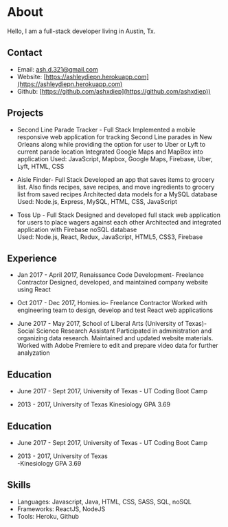 
# About

 Hello, I am a full-stack developer living in Austin, Tx.



## Contact

+ Email: [ash.d.321@gmail.com](ash.d.321@gmail.com)
+ Website: [https://ashleydiepn.herokuapp.com](https://ashleydiepn.herokuapp.com)
+ Github: [https://github.com/ashxdiep](https://github.com/ashxdiep))

## Projects

+ Second Line Parade Tracker - Full Stack
Implemented a mobile responsive web application for tracking Second
Line parades in New Orleans along while providing the option for user to
Uber or Lyft to current parade location
Integrated Google Maps and MapBox into application
Used: JavaScript, Mapbox, Google Maps, Firebase, Uber, Lyft, HTML, CSS


+ Aisle Finder- Full Stack
Developed an app that saves items to grocery list. Also finds recipes,
save recipes, and move ingredients to grocery list from saved recipes
Architected data models for a MySQL database
Used: Node.js, Express, MySQL, HTML, CSS, JavaScript

+ Toss Up - Full Stack
Designed and developed full stack web application for users to place
wagers against each other
Architected and integrated application with Firebase noSQL database\
Used: Node.js, React, Redux, JavaScript, HTML5, CSS3, Firebase

## Experience

+ Jan 2017 - April 2017, Renaissance Code Development- Freelance
Contractor
Designed, developed, and maintained company website using React


+ Oct 2017 - Dec 2017, Homies.io- Freelance Contractor
Worked with engineering team to design, develop and test React web
applications

+ June 2017 - May 2017, School of Liberal Arts (University of Texas)-
Social Science Research Assistant
Participated in administration and organizing data research.
Maintained and updated website materials. Worked with Adobe Premiere to
edit and prepare video data for further analyzation



## Education

+ June 2017 - Sept 2017, University of Texas - UT Coding Boot Camp

+ 2013 - 2017, University of Texas
Kinesiology GPA 3.69




## Education

+ June 2017 - Sept 2017, University of Texas - UT Coding Boot Camp

+ 2013 - 2017, University of Texas\
-Kinesiology GPA 3.69



## Skills
+ Languages: Javascript, Java, HTML, CSS, SASS, SQL, noSQL
+ Frameworks: ReactJS, NodeJS
+ Tools: Heroku, Github
